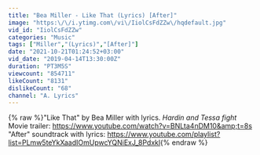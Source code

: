 ```yaml
---
title: "Bea Miller - Like That (Lyrics) [After]"
image: "https:\/\/i.ytimg.com\/vi\/IiolCsFdZZw\/hqdefault.jpg"
vid_id: "IiolCsFdZZw"
categories: "Music"
tags: ["Miller","(Lyrics)","[After]"]
date: "2021-10-21T01:24:52+03:00"
vid_date: "2019-04-14T13:30:00Z"
duration: "PT3M5S"
viewcount: "854711"
likeCount: "8131"
dislikeCount: "68"
channel: "A. Lyrics"
---
```

{% raw %}&quot;Like That&quot; by Bea Miller with lyrics.  *Hardin and Tessa fight*<br />Movie trailer: <a rel="nofollow" target="blank" href="https://www.youtube.com/watch?v=BNLta4nDM10&amp;t=8s">https://www.youtube.com/watch?v=BNLta4nDM10&amp;t=8s</a><br />&quot;After&quot; soundtrack with lyrics: <a rel="nofollow" target="blank" href="https://www.youtube.com/playlist?list=PLmw5teYkXaadIOmUpwcYQNiExJ_8Pdxkl">https://www.youtube.com/playlist?list=PLmw5teYkXaadIOmUpwcYQNiExJ_8Pdxkl</a>{% endraw %}
